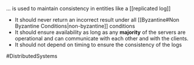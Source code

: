 ... is used to maintain consistency in entities like a [[replicated log]]

- It should never return an incorrect result under all [[Byzantine#Non Byzantine Conditions|non-byzantine]] conditions
- It should ensure availability as long as any **majority** of the servers are operational and can communicate with each other and with the clients.
- It should not depend on timing to ensure the consistency of the logs





#DistributedSystems 